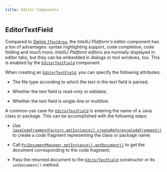 ```yaml
---
title: Editor Components
---
```


## EditorTextField

Compared to
[Swing `JTextArea`](https://docs.oracle.com/javase/8/docs/api/javax/swing/JTextArea.html), the
*IntelliJ Platform's* editor component has a ton of advantages: syntax highlighting support, code completion, code folding and much more.
*IntelliJ Platform* editors are normally displayed in editor tabs, but they can be embedded in dialogs or tool windows, too.
This is enabled by the
[`EditorTextField`](upsource:///platform/platform-impl/src/com/intellij/ui/EditorTextField.java)
component.

When creating an
[`EditorTextField`](upsource:///platform/platform-impl/src/com/intellij/ui/EditorTextField.java),
you can specify the following attributes:

*  The file type according to which the text in the text field is parsed;

*  Whether the text field is read-only or editable;

*  Whether the text field is single-line or multiline.

A common use case for
[`EditorTextField`](upsource:///platform/platform-impl/src/com/intellij/ui/EditorTextField.java)
is entering the name of a Java class or package.
This can be accomplished with the following steps:

*  Use
   [`JavaCodeFragmentFactory.getInstance().createReferenceCodeFragment()`](upsource:///java/java-psi-api/src/com/intellij/psi/JavaCodeFragmentFactory.java)
   to create a code fragment representing the class or package name;

*  Call
   [`PsiDocumentManager.getInstance().getDocument()`](upsource:///platform/core-api/src/com/intellij/psi/PsiDocumentManager.java)
   to get the document corresponding to the code fragment;

*  Pass the returned document to the
   [`EditorTextField`](upsource:///platform/platform-impl/src/com/intellij/ui/EditorTextField.java)
   constructor or its `setDocument()` method.


